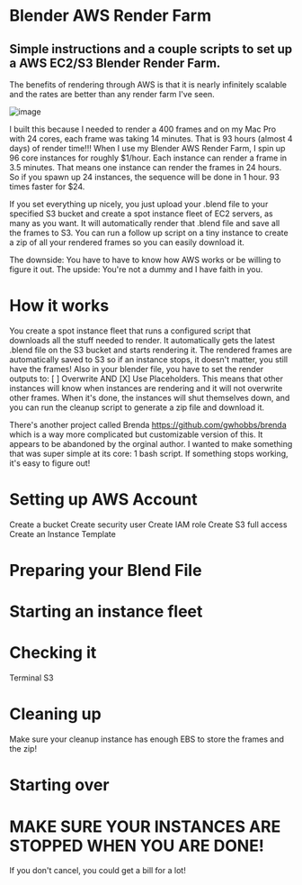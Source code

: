 # Blender AWS Render Farm

## Simple instructions and a couple scripts to set up a AWS EC2/S3 Blender Render Farm.

The benefits of rendering through AWS is that it is nearly infinitely scalable and the rates are better than any render farm I've seen.

![image](https://user-images.githubusercontent.com/441117/71633838-d425b400-2be4-11ea-935f-03eb607695db.png)

I built this because I needed to render a 400 frames and on my Mac Pro with 24 cores, each frame was taking 14 minutes. That is 93 hours (almost 4 days) of render time!!! When I use my Blender AWS Render Farm, I spin up 96 core instances for roughly $1/hour. Each instance can render a frame in 3.5 minutes. That means one instance can render the frames in 24 hours. So if you spawn up 24 instances, the sequence will be done in 1 hour. 93 times faster for $24. 

If you set everything up nicely, you just upload your .blend file to your specified S3 bucket and create a spot instance fleet of EC2 servers, as many as you want. It will automatically render that .blend file and save all the frames to S3. You can run a follow up script on a tiny instance to create a zip of all your rendered frames so you can easily download it.

The downside: You have to have to know how AWS works or be willing to figure it out. The upside: You're not a dummy and I have faith in you.

# How it works

You create a spot instance fleet that runs a configured script that downloads all the stuff needed to render. It automatically gets the latest .blend file on the S3 bucket and starts rendering it. The rendered frames are automatically saved to S3 so if an instance stops, it doesn't matter, you still have the frames! Also in your blender file, you have to set the render outputs to: [ ] Overwrite AND [X] Use Placeholders. This means that other instances will know when instances are rendering and it will not overwrite other frames. When it's done, the instances will shut themselves down, and you can run the cleanup script to generate a zip file and download it.

There's another project called Brenda https://github.com/gwhobbs/brenda which is a way more complicated but customizable version of this. It appears to be abandoned by the orginal author. I wanted to make something that was super simple at its core: 1 bash script. If something stops working, it's easy to figure out!

# Setting up AWS Account

Create a bucket
Create security user
Create IAM role
Create S3 full access
Create an Instance Template

# Preparing your Blend File

# Starting an instance fleet

# Checking it 

Terminal 
S3

# Cleaning up
Make sure your cleanup instance has enough EBS to store the frames and the zip!

# Starting over

# MAKE SURE YOUR INSTANCES ARE STOPPED WHEN YOU ARE DONE!

If you don't cancel, you could get a bill for a lot!
